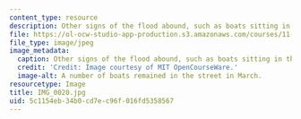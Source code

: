 ```yaml
---
content_type: resource
description: Other signs of the flood abound, such as boats sitting in the streets.
file: https://ol-ocw-studio-app-production.s3.amazonaws.com/courses/11-945-katrina-practicum-spring-2006/5c1154eb34b0cd7ec96f016fd5358567_IMG_0020.jpg
file_type: image/jpeg
image_metadata:
  caption: Other signs of the flood abound, such as boats sitting in the streets.
  credit: 'Credit: Image courtesy of MIT OpenCourseWare.'
  image-alt: A number of boats remained in the street in March.
resourcetype: Image
title: IMG_0020.jpg
uid: 5c1154eb-34b0-cd7e-c96f-016fd5358567
---
```

